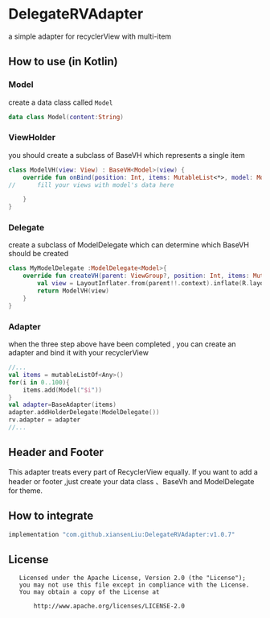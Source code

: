 # DelegateRVAdapter
a simple adapter for recyclerView with multi-item

## How to use (in Kotlin)

### Model
create a data class called `Model` 
```kotlin
data class Model(content:String)
```

### ViewHolder
you should create a subclass of BaseVH which represents a single item
```kotlin
class ModelVH(view: View) : BaseVH<Model>(view) {
    override fun onBind(position: Int, items: MutableList<*>, model: Model) {
//      fill your views with model's data here      

    }
}
```

### Delegate
create a subclass of ModelDelegate which can determine which BaseVH should be created
```kotlin
class MyModelDelegate :ModelDelegate<Model>{
    override fun createVH(parent: ViewGroup?, position: Int, items: MutableList<*>): BaseVH<Model> {
        val view = LayoutInflater.from(parent!!.context).inflate(R.layout.item_model, parent, false)
        return ModelVH(view)
    }
}
```

### Adapter
when the three step above have been completed , you can create an adapter and bind it with your recyclerView
```kotlin
//...
val items = mutableListOf<Any>()
for(i in 0..100){
    items.add(Model("$i"))
}
val adapter=BaseAdapter(items)
adapter.addHolderDelegate(ModelDelegate())
rv.adapter = adapter
//...
```

## Header and Footer
This adapter treats every part of RecyclerView equally.
If you want to add a header or footer ,just create your data class 、BaseVh and ModelDelegate for theme.


## How to integrate
```groovy
implementation "com.github.xiansenLiu:DelegateRVAdapter:v1.0.7"
```


## License
```
   Licensed under the Apache License, Version 2.0 (the "License");
   you may not use this file except in compliance with the License.
   You may obtain a copy of the License at

       http://www.apache.org/licenses/LICENSE-2.0
```


